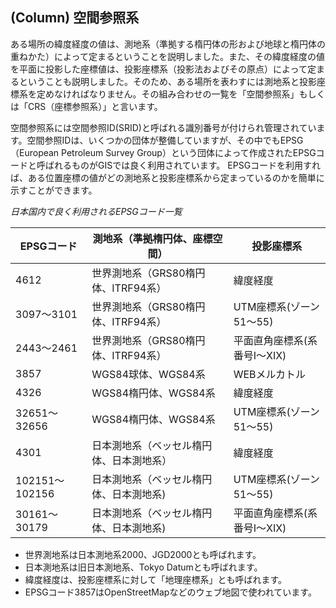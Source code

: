 ## (Column) 空間参照系
ある場所の緯度経度の値は、測地系（準拠する楕円体の形および地球と楕円体の重ねかた）によって定まるということを説明しました。また、その緯度経度の値を平面に投影した座標値は、投影座標系（投影法およびその原点）によって定まるということも説明しました。そのため、ある場所を表わすには測地系と投影座標系を定めなければなりません。その組み合わせの一覧を「空間参照系」もしくは「CRS（座標参照系）」と言います。

空間参照系には空間参照ID(SRID)と呼ばれる識別番号が付けられ管理されています。空間参照IDは、いくつかの団体が整備していますが、その中でもEPSG（European Petroleum Survey Group）という団体によって作成されたEPSGコードと呼ばれるものがGISでは良く利用されています。
EPSGコードを利用すれば、ある位置座標の値がどの測地系と投影座標系から定まっているのかを簡単に示すことができます。

*日本国内で良く利用されるEPSGコード一覧*

|EPSGコード|測地系（準拠楕円体、座標空間）|投影座標系|
|----|----|----|
|4612|世界測地系（GRS80楕円体、ITRF94系）|緯度経度|
|3097〜3101|世界測地系（GRS80楕円体、ITRF94系）|UTM座標系(ゾーン51〜55)|
|2443〜2461|世界測地系（GRS80楕円体、ITRF94系）|平面直角座標系(系番号I〜XIX)|
|3857|WGS84球体、WGS84系|WEBメルカトル|
|4326| WGS84楕円体、WGS84系|緯度経度|
|32651～32656|WGS84楕円体、WGS84系|UTM座標系(ゾーン51〜55)|
|4301|日本測地系（ベッセル楕円体、日本測地系）|緯度経度|
|102151～102156|日本測地系（ベッセル楕円体、日本測地系)|UTM座標系(ゾーン51〜55)|
|30161～30179|日本測地系（ベッセル楕円体、日本測地系)|平面直角座標系(系番号I〜XIX)|


- 世界測地系は日本測地系2000、JGD2000とも呼ばれます。
- 日本測地系は旧日本測地系、Tokyo Datumとも呼ばれます。
- 緯度経度は、投影座標系に対して「地理座標系」とも呼ばれます。
- EPSGコード3857はOpenStreetMapなどのウェブ地図で使われています。